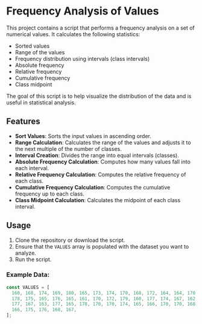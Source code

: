 # Frequency Analysis of Values

This project contains a script that performs a frequency analysis on a set of numerical values. It calculates the following statistics:

- Sorted values
- Range of the values
- Frequency distribution using intervals (class intervals)
- Absolute frequency
- Relative frequency
- Cumulative frequency
- Class midpoint

The goal of this script is to help visualize the distribution of the data and is useful in statistical analysis.

## Features

- **Sort Values**: Sorts the input values in ascending order.
- **Range Calculation**: Calculates the range of the values and adjusts it to the next multiple of the number of classes.
- **Interval Creation**: Divides the range into equal intervals (classes).
- **Absolute Frequency Calculation**: Computes how many values fall into each interval.
- **Relative Frequency Calculation**: Computes the relative frequency of each class.
- **Cumulative Frequency Calculation**: Computes the cumulative frequency up to each class.
- **Class Midpoint Calculation**: Calculates the midpoint of each class interval.

## Usage

1. Clone the repository or download the script.
2. Ensure that the `VALUES` array is populated with the dataset you want to analyze.
3. Run the script.

### Example Data:

```javascript
const VALUES = [
  160, 168, 174, 169, 180, 165, 173, 174, 170, 168, 172, 164, 164, 170, 167,
  178, 175, 165, 176, 165, 161, 170, 172, 179, 160, 177, 174, 167, 162, 171,
  177, 167, 163, 177, 165, 178, 170, 170, 174, 165, 166, 170, 170, 168, 178,
  166, 175, 176, 168, 167,
];
